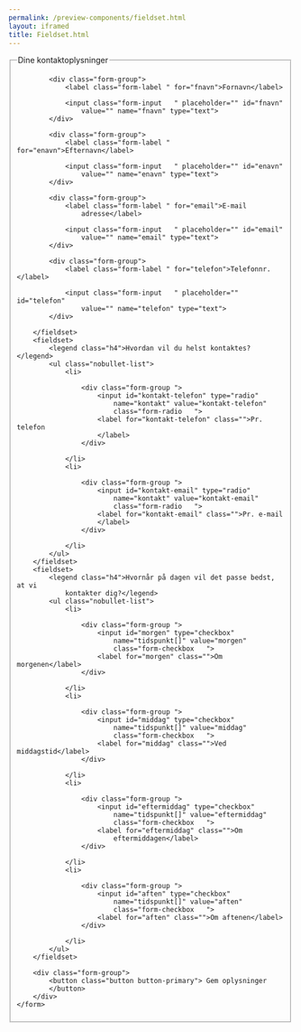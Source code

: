 ```yaml
--- 
permalink: /preview-components/fieldset.html
layout: iframed 
title: Fieldset.html
---
```

<div class="container">
    <form>
        <fieldset class="mb-7">
            <legend class="h3">Dine kontaktoplysninger</legend>

            <div class="form-group">
                <label class="form-label " for="fnavn">Fornavn</label>

                <input class="form-input   " placeholder="" id="fnavn"
                    value="" name="fnavn" type="text">
            </div>

            <div class="form-group">
                <label class="form-label " for="enavn">Efternavn</label>

                <input class="form-input   " placeholder="" id="enavn"
                    value="" name="enavn" type="text">
            </div>

            <div class="form-group">
                <label class="form-label " for="email">E-mail
                    adresse</label>

                <input class="form-input   " placeholder="" id="email"
                    value="" name="email" type="text">
            </div>

            <div class="form-group">
                <label class="form-label " for="telefon">Telefonnr.</label>

                <input class="form-input   " placeholder="" id="telefon"
                    value="" name="telefon" type="text">
            </div>

        </fieldset>
        <fieldset>
            <legend class="h4">Hvordan vil du helst kontaktes?</legend>
            <ul class="nobullet-list">
                <li>

                    <div class="form-group ">
                        <input id="kontakt-telefon" type="radio"
                            name="kontakt" value="kontakt-telefon"
                            class="form-radio   ">
                        <label for="kontakt-telefon" class="">Pr. telefon
                        </label>
                    </div>

                </li>
                <li>

                    <div class="form-group ">
                        <input id="kontakt-email" type="radio"
                            name="kontakt" value="kontakt-email"
                            class="form-radio   ">
                        <label for="kontakt-email" class="">Pr. e-mail
                        </label>
                    </div>

                </li>
            </ul>
        </fieldset>
        <fieldset>
            <legend class="h4">Hvornår på dagen vil det passe bedst, at vi
                kontakter dig?</legend>
            <ul class="nobullet-list">
                <li>

                    <div class="form-group ">
                        <input id="morgen" type="checkbox"
                            name="tidspunkt[]" value="morgen"
                            class="form-checkbox   ">
                        <label for="morgen" class="">Om morgenen</label>
                    </div>

                </li>
                <li>

                    <div class="form-group ">
                        <input id="middag" type="checkbox"
                            name="tidspunkt[]" value="middag"
                            class="form-checkbox   ">
                        <label for="middag" class="">Ved middagstid</label>
                    </div>

                </li>
                <li>

                    <div class="form-group ">
                        <input id="eftermiddag" type="checkbox"
                            name="tidspunkt[]" value="eftermiddag"
                            class="form-checkbox   ">
                        <label for="eftermiddag" class="">Om
                            eftermiddagen</label>
                    </div>

                </li>
                <li>

                    <div class="form-group ">
                        <input id="aften" type="checkbox"
                            name="tidspunkt[]" value="aften"
                            class="form-checkbox   ">
                        <label for="aften" class="">Om aftenen</label>
                    </div>

                </li>
            </ul>
        </fieldset>

        <div class="form-group">
            <button class="button button-primary"> Gem oplysninger
            </button>
        </div>
    </form>
</div>
